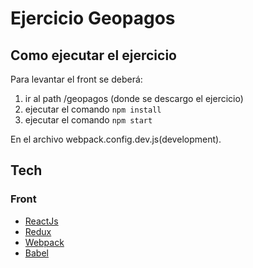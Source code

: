 # Ejercicio Geopagos


## Como ejecutar el ejercicio

Para levantar el front se deberá:
1. ir al path /geopagos (donde se descargo el ejercicio)
2. ejecutar el comando ``` npm install  ```
3. ejecutar el comando ``` npm start  ```

En el archivo webpack.config.dev.js(development).

## Tech

### Front

* [ReactJs](https://facebook.github.io/react) 
* [Redux](http://redux.js.org/)
* [Webpack](https://webpack.js.org/)
* [Babel](https://babeljs.io)

